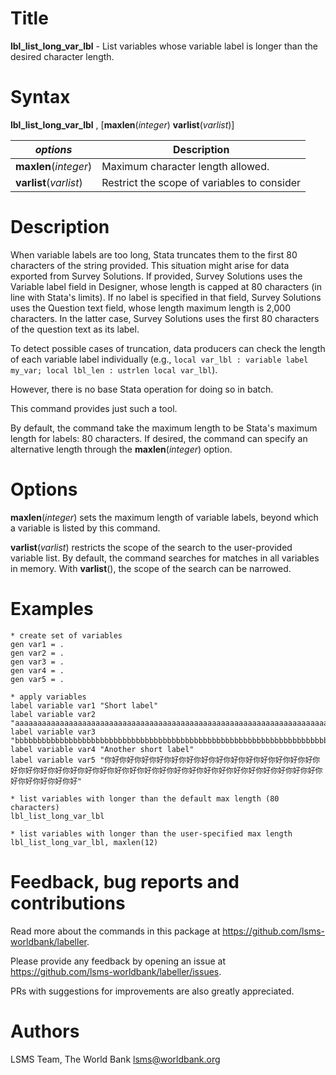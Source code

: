# Title

__lbl_list_long_var_lbl__ - List variables whose variable label is longer than the desired character length.

# Syntax

__lbl_list_long_var_lbl__ , [__**max**len__(_integer_) __**v**arlist__(_varlist_)]

| _options_ | Description |
|-----------|-------------|
| __**max**len__(_integer_)   | Maximum character length allowed.
| __**v**arlist__(_varlist_) | Restrict the scope of variables to consider |

# Description

When variable labels are too long, Stata truncates them to the first 80 characters of the string provided. This situation might arise for data exported from Survey Solutions. If provided, Survey Solutions uses the Variable label field in Designer, whose length is capped at 80 characters (in line with Stata's limits). If no label is specified in that field, Survey Solutions uses the Question text field, whose length maximum length is 2,000 characters. In the latter case, Survey Solutions uses the first 80 characters of the question text as its label.

To detect possible cases of truncation, data producers can check the length of each variable label individually (e.g., `local var_lbl : variable label my_var; local lbl_len : ustrlen local var_lbl`).

However, there is no base Stata operation for doing so in batch.

This command provides just such a tool.

By default, the command take the maximum length to be Stata's maximum length for labels: 80 characters. If desired, the command can specify an alternative length through the __**max**len__(_integer_) option.

# Options

__**max**len__(_integer_) sets the maximum length of variable labels, beyond which a variable is listed by this command.

__**v**arlist__(_varlist_) restricts the scope of the search to the user-provided variable list. By default, the command searches for matches in all variables in memory. With __varlist__(), the scope of the search can be narrowed.

# Examples

```
* create set of variables
gen var1 = .
gen var2 = .
gen var3 = .
gen var4 = .
gen var5 = .

* apply variables
label variable var1 "Short label"
label variable var2 "aaaaaaaaaaaaaaaaaaaaaaaaaaaaaaaaaaaaaaaaaaaaaaaaaaaaaaaaaaaaaaaaaaaaaaaaaaaaaaaa"
label variable var3 "bbbbbbbbbbbbbbbbbbbbbbbbbbbbbbbbbbbbbbbbbbbbbbbbbbbbbbbbbbbbbbbbbbbbbbbbbbbbbbbb"
label variable var4 "Another short label"
label variable var5 "你好你好你好你好你好你好你好你好你好你好你好你好你好你好你好你好你好你好你好你好你好你好你好你好你好你好你好你好你好你好你好你好你好你好你好你好你好你好你好你好"

* list variables with longer than the default max length (80 characters)
lbl_list_long_var_lbl

* list variables with longer than the user-specified max length
lbl_list_long_var_lbl, maxlen(12)
```

# Feedback, bug reports and contributions

Read more about the commands in this package at https://github.com/lsms-worldbank/labeller.

Please provide any feedback by opening an issue at https://github.com/lsms-worldbank/labeller/issues.

PRs with suggestions for improvements are also greatly appreciated.

# Authors

LSMS Team, The World Bank lsms@worldbank.org
